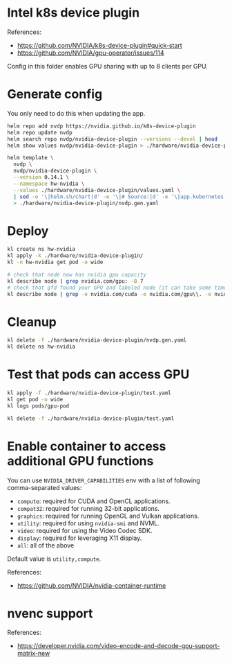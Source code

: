 
# Intel k8s device plugin

References:
- https://github.com/NVIDIA/k8s-device-plugin#quick-start
- https://github.com/NVIDIA/gpu-operator/issues/114

Config in this folder enables GPU sharing with up to 8 clients per GPU.

# Generate config

You only need to do this when updating the app.

```bash
helm repo add nvdp https://nvidia.github.io/k8s-device-plugin
helm repo update nvdp
helm search repo nvdp/nvidia-device-plugin --versions --devel | head
helm show values nvdp/nvidia-device-plugin > ./hardware/nvidia-device-plugin/default-values.yaml
```

```bash
helm template \
  nvdp \
  nvdp/nvidia-device-plugin \
  --version 0.14.1 \
  --namespace hw-nvidia \
  --values ./hardware/nvidia-device-plugin/values.yaml \
  | sed -e '\|helm.sh/chart|d' -e '\|# Source:|d' -e '\|app.kubernetes.io/managed-by|d' -e '\|app.kubernetes.io/part-of|d' -e '\|app.kubernetes.io/version|d' \
  > ./hardware/nvidia-device-plugin/nvdp.gen.yaml
```

# Deploy

```bash
kl create ns hw-nvidia
kl apply -k ./hardware/nvidia-device-plugin/
kl -n hw-nvidia get pod -o wide

# check that node now has nvidia gpu capacity
kl describe node | grep nvidia.com/gpu: -B 7
# check that gfd found your GPU and labeled node (it can take some time to be populated)
kl describe node | grep -e nvidia.com/cuda -e nvidia.com/gpu\\. -e nvidia.com/mig
```

# Cleanup

```bash
kl delete -f ./hardware/nvidia-device-plugin/nvdp.gen.yaml
kl delete ns hw-nvidia
```

# Test that pods can access GPU

```bash
kl apply -f ./hardware/nvidia-device-plugin/test.yaml
kl get pod -o wide
kl logs pods/gpu-pod

kl delete -f ./hardware/nvidia-device-plugin/test.yaml
```

# Enable container to access additional GPU functions

You can use `NVIDIA_DRIVER_CAPABILITIES` env
with a list of following comma-separated values:

- `compute`: required for CUDA and OpenCL applications.
- `compat32`: required for running 32-bit applications.
- `graphics`: required for running OpenGL and Vulkan applications.
- `utility`: required for using `nvidia-smi` and NVML.
- `video`: required for using the Video Codec SDK.
- `display`: required for leveraging X11 display.
- `all`: all of the above

Default value is `utility,compute`.

References:
- https://github.com/NVIDIA/nvidia-container-runtime

# nvenc support

References:
- https://developer.nvidia.com/video-encode-and-decode-gpu-support-matrix-new
